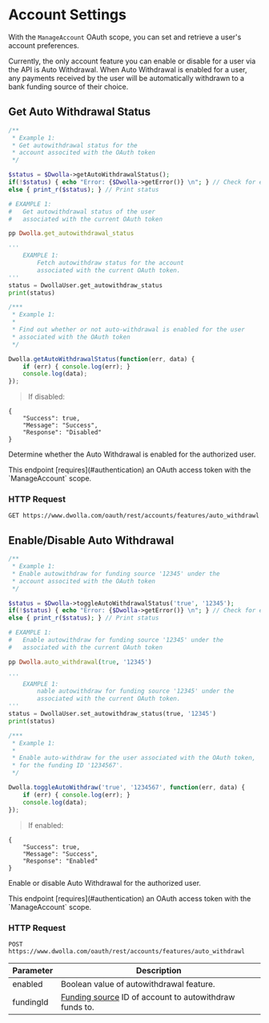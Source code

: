 # Account Settings

With the `ManageAccount` OAuth scope, you can set and retrieve a user's account preferences.  

Currently, the only account feature you can enable or disable for a user via the API is Auto Withdrawal.  When Auto Withdrawal is enabled for a user, any payments received by the user will be automatically withdrawn to a bank funding source of their choice.

## Get Auto Withdrawal Status

```php
/**
 * Example 1:
 * Get autowithdrawal status for the 
 * account associted with the OAuth token
 */

$status = $Dwolla->getAutoWithdrawalStatus();
if(!$status) { echo "Error: {$Dwolla->getError()} \n"; } // Check for errors
else { print_r($status); } // Print status
```
```ruby
# EXAMPLE 1:
# 	Get autowithdrawal status of the user
#	associated with the current OAuth token

pp Dwolla.get_autowithdrawal_status
```
```python
'''
    EXAMPLE 1: 
    	Fetch autowithdraw status for the account
    	associated with the current OAuth token.
'''
status = DwollaUser.get_autowithdraw_status
print(status)
```
```js
/***
 * Example 1:
 *
 * Find out whether or not auto-withdrawal is enabled for the user
 * associated with the OAuth token
 */

Dwolla.getAutoWithdrawalStatus(function(err, data) {
    if (err) { console.log(err); }
    console.log(data);
});
```

> If disabled:

```always
{
    "Success": true,
    "Message": "Success",
    "Response": "Disabled"
}
```

Determine whether the Auto Withdrawal is enabled for the authorized user.

<aside class="reminder">This endpoint [requires](#authentication) an OAuth access token with the `ManageAccount` scope.</aside>

### HTTP Request

`GET https://www.dwolla.com/oauth/rest/accounts/features/auto_withdrawl`

## Enable/Disable Auto Withdrawal

```php
/**
 * Example 1:
 * Enable autowithdraw for funding source '12345' under the
 * account associted with the OAuth token
 */

$status = $Dwolla->toggleAutoWithdrawalStatus('true', '12345');
if(!$status) { echo "Error: {$Dwolla->getError()} \n"; } // Check for errors
else { print_r($status); } // Print status
```
```ruby
# EXAMPLE 1:
# 	Enable autowithdraw for funding source '12345' under the
#	associated with the current OAuth token

pp Dwolla.auto_withdrawal(true, '12345')
```
```python
'''
    EXAMPLE 1: 
    	nable autowithdraw for funding source '12345' under the
    	associated with the current OAuth token.
'''
status = DwollaUser.set_autowithdraw_status(true, '12345')
print(status)
```
```js
/***
 * Example 1:
 *
 * Enable auto-withdraw for the user associated with the OAuth token,
 * for the funding ID '1234567'.
 */

Dwolla.toggleAutoWithdraw('true', '1234567', function(err, data) {
    if (err) { console.log(err); }
    console.log(data);
});
```

> If enabled:

```always
{
    "Success": true,
    "Message": "Success",
    "Response": "Enabled"
}
```

Enable or disable Auto Withdrawal for the authorized user.

<aside class="reminder">This endpoint [requires](#authentication) an OAuth access token with the `ManageAccount` scope.</aside>

### HTTP Request

`POST https://www.dwolla.com/oauth/rest/accounts/features/auto_withdrawl`

| Parameter   |  Description                                       |
|-------------|----------------------------------------------------|
| enabled | Boolean value of autowithdrawal feature. |
| fundingId | [Funding source](#funding-sources) ID of account to autowithdraw funds to. |